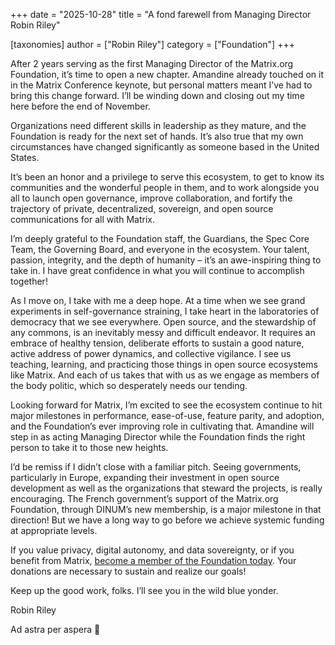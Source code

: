 +++
date = "2025-10-28"
title = "A fond farewell from Managing Director Robin Riley"

[taxonomies]
author = ["Robin Riley"]
category = ["Foundation"]
+++

After 2 years serving as the first Managing Director of the Matrix.org Foundation, it’s time to open a new chapter. Amandine already touched on it in the Matrix Conference keynote, but personal matters meant I’ve had to bring this change forward. I’ll be winding down and closing out my time here before the end of November.

Organizations need different skills in leadership as they mature, and the Foundation is ready for the next set of hands. It’s also true that my own circumstances have changed significantly as someone based in the United States.

It’s been an honor and a privilege to serve this ecosystem, to get to know its communities and the wonderful people in them, and to work alongside you all to launch open governance, improve collaboration, and fortify the trajectory of private, decentralized, sovereign, and open source communications for all with Matrix.

I’m deeply grateful to the Foundation staff, the Guardians, the Spec Core Team, the Governing Board, and everyone in the ecosystem. Your talent, passion, integrity, and the depth of humanity – it’s an awe-inspiring thing to take in. I have great confidence in what you will continue to accomplish together!

As I move on, I take with me a deep hope. At a time when we see grand experiments in self-governance straining, I take heart in the laboratories of democracy that we see everywhere. Open source, and the stewardship of any commons, is an inevitably messy and difficult endeavor. It requires an embrace of healthy tension, deliberate efforts to sustain a good nature, active address of power dynamics, and collective vigilance. I see us teaching, learning, and practicing those things in open source ecosystems like Matrix. And each of us takes that with us as we engage as members of the body politic, which so desperately needs our tending.

Looking forward for Matrix, I’m excited to see the ecosystem continue to hit major milestones in performance, ease-of-use, feature parity, and adoption, and the Foundation’s ever improving role in cultivating that. Amandine will step in as acting Managing Director while the Foundation finds the right person to take it to those new heights.

I’d be remiss if I didn’t close with a familiar pitch. Seeing governments, particularly in Europe, expanding their investment in open source development as well as the organizations that steward the projects, is really encouraging. The French government’s support of the Matrix.org Foundation, through DINUM’s new membership, is a major milestone in that direction! But we have a long way to go before we achieve systemic funding at appropriate levels. 

If you value privacy, digital autonomy, and data sovereignty, or if you benefit from Matrix, [become a member of the Foundation today](@/membership/_index.md). Your donations are necessary to sustain and realize our goals!

Keep up the good work, folks. I’ll see you in the wild blue yonder.

Robin Riley

Ad astra per aspera 🚀
